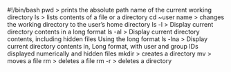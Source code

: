 #!/bin/bash
pwd > prints the absolute path name of the current working directory
ls >  lists  contents of a file or a directory
cd ~user name > changes the working directory to the user’s home directory
ls -l > Display current directory contents in a long format
ls -al > Display current directory contents, including hidden files Using the long format
ls -lna > Display current directory contents in, Long format, with user and group IDs displayed numerically and hidden files
mkdir > creates a directory
mv > moves a file
rm > deletes a file
rm -r > deletes a directory

